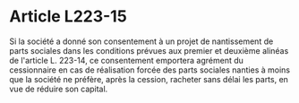# Article L223-15

Si la société a donné son consentement à un projet de nantissement de parts sociales dans les conditions prévues aux premier et deuxième alinéas de l'article L. 223-14, ce consentement emportera agrément du cessionnaire en cas de réalisation forcée des parts sociales nanties à moins que la société ne préfère, après la cession, racheter sans délai les parts, en vue de réduire son capital.
